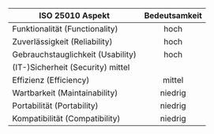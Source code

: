 | ISO 25010 Aspekt   |      Bedeutsamkeit  
|----------|:-------------:|
| Funktionalität (Functionality)| hoch |
| Zuverlässigkeit (Reliability)  | hoch |
| Gebrauchstauglichkeit (Usability) | hoch |
| (IT-)Sicherheit (Security) mittel |
| Effizienz (Efficiency) | mittel |
| Wartbarkeit (Maintainability) | niedrig |			
| Portabilität (Portability) | niedrig |
| Kompatibilität (Compatibility) | niedrig |
